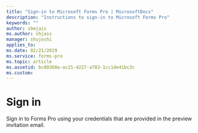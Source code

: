 ```yaml
---
title: "Sign-in to Microsoft Forms Pro | MicrosoftDocs"
description: "Instructions to sign-in to Microsoft Forms Pro"
keywords: ""
author: sbmjais
ms.author: shjais
manager: shujoshi
applies_to: 
ms.date: 02/21/2019
ms.service: forms-pro
ms.topic: article
ms.assetid: bc80360a-ac21-4227-a783-1cc1de41bc3c
ms.custom: 
---
```

# Sign in

Sign in to Forms Pro using your credentials that are provided in the preview invitation email.


